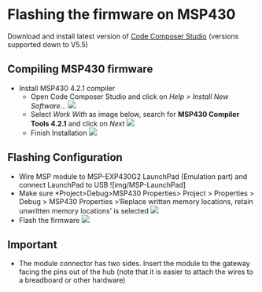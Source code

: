 # Flashing the firmware on MSP430 

Download and install latest version of [Code Composer Studio](http://processors.wiki.ti.com/index.php/Download_CCS) (versions supported down to V5.5)

## Compiling MSP430 firmware
- Install MSP430 4.2.1 compiler
    - Open Code Composer Studio and click on *Help > Install New Software...*
    ![](img/compiler_instructions_1)
    - Select *Work With* as image below, search for **MSP430 Compiler Tools 4.2.1** and click on *Next*
    ![](img/compiler_instructions_2)
    - Finish Installation 
    ![](img/compiler_instructions3)

## Flashing Configuration 
- Wire MSP module to MSP-EXP430G2 LaunchPad (Emulation part) and connect LaunchPad to USB
![img/MSP-LaunchPad]
- Make sure *Project>Debug>MSP430 Properties> 
Project >	Properties	>	Debug	>	MSP430	Properties	>‘Replace written memory locations, retain unwritten memory locations’ is selected
![](img/Debug_options)
- Flash the firmware
![](img/Debug)

## Important 
- The module connector has two sides. Insert the module to the gateway facing the pins out of the hub (note that it is easier to attach the wires to a breadboard or other hardware)



